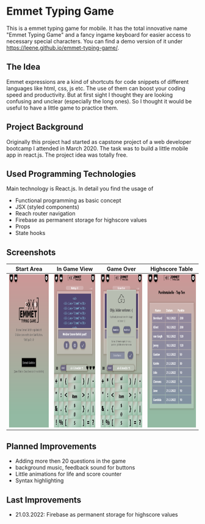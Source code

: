 
# Emmet Typing Game

This is a emmet typing game for mobile. It has the total innovative name "Emmet Typing Game" and a fancy ingame keyboard for easier access to necessary special characters. You can find a demo version of it under https://leene.github.io/emmet-typing-game/.

## The Idea

Emmet expressions are a kind of shortcuts for code snippets of different languages like html, css, js etc. The use of them can boost your coding speed and productivity. But at first sight I thought they are looking confusing and unclear (especially the long ones). So I thought it would be useful to have a little game to practice them.

## Project Background

Originally this project had started as capstone project of a web developer bootcamp I attended in March 2020. The task was to build a little mobile app in react.js. The project idea was totally free.

## Used Programming Technologies

Main technology is React.js. In detail you find the usage of 
 - Functional programming as basic concept
 - JSX (styled components)
 - Reach router navigation
 - Firebase as permanent storage for highscore values
 - Props
 - State hooks

 ## Screenshots
 |          Start Area           |             In Game View         |          Game Over            |             Highscore Table      | 
| :----------------------------: | :------------------------------: | :----------------------------: | :------------------------------: | 
| <img src="./public/screenshots_finishedApp/startArea.png" style="height:400px"> | <img src="./public/screenshots_finishedApp/ingameView.png" style="height:400px"> | <img src="./public/screenshots_finishedApp/gameOverDialog.png" style="height:400px"> | <img src="./public/screenshots_finishedApp/highscore2Tabelle.png" style="height:400px"> | 

## Planned Improvements
- Adding more then 20 questions in the game
- background music, feedback sound for buttons
- Little animations for life and score counter
- Syntax highlighting

## Last Improvements
- 21.03.2022: Firebase as permanent storage for highscore values 
